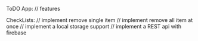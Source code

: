 ToDO App:
    // features 





CheckLists:
    //  implement remove single item 
    //  implement remove all item at once 
    //  implement a local storage support
    //  implement a REST api with firebase 
    
